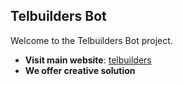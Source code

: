 ## Telbuilders Bot

Welcome to the Telbuilders Bot project.

- **Visit main website**: [telbuilders](https://telbuilders.com)
- **We offer creative solution**


